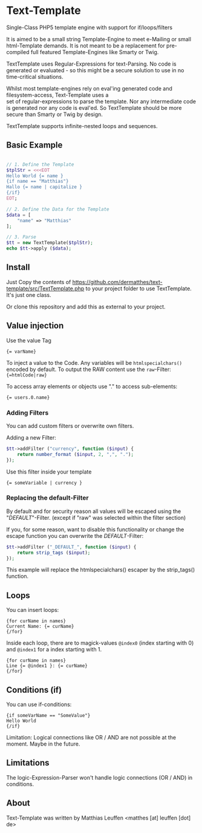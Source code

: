 # Text-Template
Single-Class PHP5 template engine with support for if/loops/filters

It is aimed to be a small string Template-Engine to meet e-Mailing or small html-Template demands. It is not meant
to be a replacement for pre-compiled full featured Template-Engines like Smarty or Twig.

TextTemplate uses Regular-Expressions for text-Parsing. No code is generated or evaluated - so this might
be a secure solution to use in no time-critical situations.

Whilst most template-engines rely on eval'ing generated code and filesystem-access, Text-Template uses a  
set of regular-expressions to parse the template. Nor any intermediate code is generated nor any 
code is eval'ed. So TextTemplate should be more secure than Smarty or Twig by design.

TextTemplate supports infinite-nested loops and sequences.

## Basic Example
```php

// 1. Define the Template
$tplStr = <<<EOT
Hello World {= name }
{if name == "Matthias"}
Hallo {= name | capitalize }
{/if}
EOT;

// 2. Define the Data for the Template
$data = [
    "name" => "Matthias"
];

// 3. Parse
$tt = new TextTemplate($tplStr);
echo $tt->apply ($data);
```

## Install

Just Copy the contents of <https://github.com/dermatthes/text-template/src/TextTemplate.php> to your project folder to
use TextTemplate. It's just one class.

Or clone this repository and add this as external to your project.


## Value injection

Use the value Tag
```
{= varName}
```

To inject a value to the Code. Any variables will be ```htmlspecialchars()``` encoded by default. To
output the RAW content use the ```raw```-Filter: ```{=htmlCode|raw}```

To access array elements or objects use "." to access sub-elements:
 
 ```
 {= users.0.name}
 ```
 


### Adding Filters

You can add custom filters or overwrite own filters.

Adding a new Filter:

```php
$tt->addFilter ("currency", function ($input) {
    return number_format ($input, 2, ",", ".");
});
```

Use this filter inside your template

```
{= someVariable | currency }
```


### Replacing the default-Filter
By default and for security reason all values will be escaped using the "_DEFAULT_"-Filter. (except if
"raw" was selected within the filter section)

If you, for some reason, want to disable this functionality or change the escape function you can 
overwrite the _DEFAULT_-Filter:

```php
$tt->addFilter ("_DEFAULT_", function ($input) {
    return strip_tags ($input);
});
```

This example will replace the htmlspecialchars() escaper by the strip_tags() function.

## Loops

You can insert loops:

```
{for curName in names}
Current Name: {= curName}
{/for}
```

Inside each loop, there are to magick-values ```@index0``` (index starting with 0) and ```@index1``` for a
index starting with 1.

```
{for curName in names}
Line {= @index1 }: {= curName}
{/for}
```


## Conditions (if)

You can use if-conditions:

```
{if someVarName == "SomeValue"}
Hello World
{/if}
```

Limitation: Logical connections like OR / AND are not possible at the moment. Maybe in the future.




## Limitations

The logic-Expression-Parser won't handle logic connections (OR / AND) in conditions.


## About
Text-Template was written by Matthias Leuffen <matthes [at] leuffen [dot] de>

